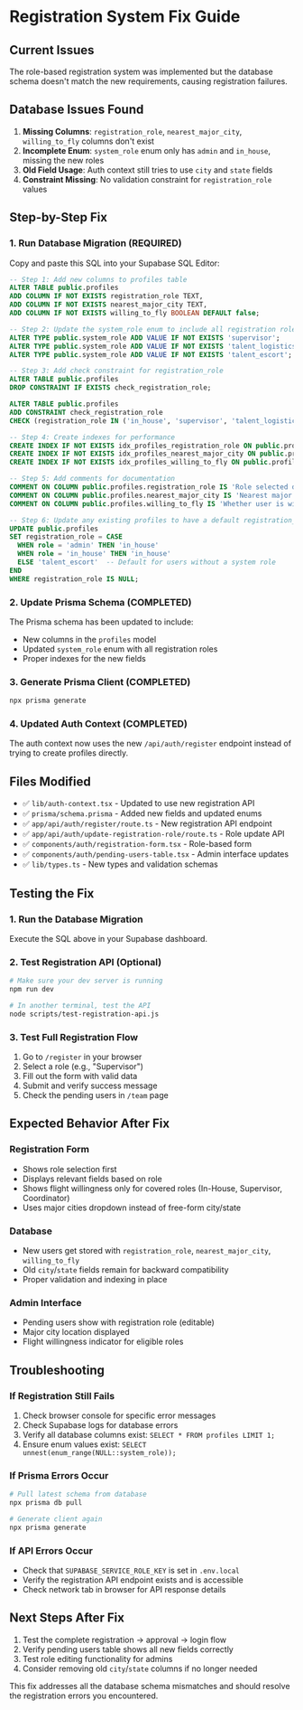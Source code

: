 # Registration System Fix Guide

## Current Issues
The role-based registration system was implemented but the database schema doesn't match the new requirements, causing registration failures.

## Database Issues Found
1. **Missing Columns**: `registration_role`, `nearest_major_city`, `willing_to_fly` columns don't exist
2. **Incomplete Enum**: `system_role` enum only has `admin` and `in_house`, missing the new roles
3. **Old Field Usage**: Auth context still tries to use `city` and `state` fields
4. **Constraint Missing**: No validation constraint for `registration_role` values

## Step-by-Step Fix

### 1. Run Database Migration (REQUIRED)
Copy and paste this SQL into your Supabase SQL Editor:

```sql
-- Step 1: Add new columns to profiles table
ALTER TABLE public.profiles 
ADD COLUMN IF NOT EXISTS registration_role TEXT,
ADD COLUMN IF NOT EXISTS nearest_major_city TEXT,
ADD COLUMN IF NOT EXISTS willing_to_fly BOOLEAN DEFAULT false;

-- Step 2: Update the system_role enum to include all registration roles
ALTER TYPE public.system_role ADD VALUE IF NOT EXISTS 'supervisor';
ALTER TYPE public.system_role ADD VALUE IF NOT EXISTS 'talent_logistics_coordinator';
ALTER TYPE public.system_role ADD VALUE IF NOT EXISTS 'talent_escort';

-- Step 3: Add check constraint for registration_role
ALTER TABLE public.profiles 
DROP CONSTRAINT IF EXISTS check_registration_role;

ALTER TABLE public.profiles 
ADD CONSTRAINT check_registration_role 
CHECK (registration_role IN ('in_house', 'supervisor', 'talent_logistics_coordinator', 'talent_escort'));

-- Step 4: Create indexes for performance
CREATE INDEX IF NOT EXISTS idx_profiles_registration_role ON public.profiles(registration_role);
CREATE INDEX IF NOT EXISTS idx_profiles_nearest_major_city ON public.profiles(nearest_major_city);
CREATE INDEX IF NOT EXISTS idx_profiles_willing_to_fly ON public.profiles(willing_to_fly) WHERE willing_to_fly = true;

-- Step 5: Add comments for documentation
COMMENT ON COLUMN public.profiles.registration_role IS 'Role selected during registration process';
COMMENT ON COLUMN public.profiles.nearest_major_city IS 'Nearest major city selected from predefined list';
COMMENT ON COLUMN public.profiles.willing_to_fly IS 'Whether user is willing to fly for projects (only relevant for covered roles)';

-- Step 6: Update any existing profiles to have a default registration_role
UPDATE public.profiles 
SET registration_role = CASE 
  WHEN role = 'admin' THEN 'in_house'
  WHEN role = 'in_house' THEN 'in_house'
  ELSE 'talent_escort'  -- Default for users without a system role
END
WHERE registration_role IS NULL;
```

### 2. Update Prisma Schema (COMPLETED)
The Prisma schema has been updated to include:
- New columns in the `profiles` model
- Updated `system_role` enum with all registration roles
- Proper indexes for the new fields

### 3. Generate Prisma Client (COMPLETED)
```bash
npx prisma generate
```

### 4. Updated Auth Context (COMPLETED)
The auth context now uses the new `/api/auth/register` endpoint instead of trying to create profiles directly.

## Files Modified
- ✅ `lib/auth-context.tsx` - Updated to use new registration API
- ✅ `prisma/schema.prisma` - Added new fields and updated enums
- ✅ `app/api/auth/register/route.ts` - New registration API endpoint
- ✅ `app/api/auth/update-registration-role/route.ts` - Role update API
- ✅ `components/auth/registration-form.tsx` - Role-based form
- ✅ `components/auth/pending-users-table.tsx` - Admin interface updates
- ✅ `lib/types.ts` - New types and validation schemas

## Testing the Fix

### 1. Run the Database Migration
Execute the SQL above in your Supabase dashboard.

### 2. Test Registration API (Optional)
```bash
# Make sure your dev server is running
npm run dev

# In another terminal, test the API
node scripts/test-registration-api.js
```

### 3. Test Full Registration Flow
1. Go to `/register` in your browser
2. Select a role (e.g., "Supervisor")
3. Fill out the form with valid data
4. Submit and verify success message
5. Check the pending users in `/team` page

## Expected Behavior After Fix

### Registration Form
- Shows role selection first
- Displays relevant fields based on role
- Shows flight willingness only for covered roles (In-House, Supervisor, Coordinator)
- Uses major cities dropdown instead of free-form city/state

### Database
- New users get stored with `registration_role`, `nearest_major_city`, `willing_to_fly`
- Old `city`/`state` fields remain for backward compatibility
- Proper validation and indexing in place

### Admin Interface
- Pending users show with registration role (editable)
- Major city location displayed
- Flight willingness indicator for eligible roles

## Troubleshooting

### If Registration Still Fails
1. Check browser console for specific error messages
2. Check Supabase logs for database errors
3. Verify all database columns exist: `SELECT * FROM profiles LIMIT 1;`
4. Ensure enum values exist: `SELECT unnest(enum_range(NULL::system_role));`

### If Prisma Errors Occur
```bash
# Pull latest schema from database
npx prisma db pull

# Generate client again
npx prisma generate
```

### If API Errors Occur
- Check that `SUPABASE_SERVICE_ROLE_KEY` is set in `.env.local`
- Verify the registration API endpoint exists and is accessible
- Check network tab in browser for API response details

## Next Steps After Fix
1. Test the complete registration → approval → login flow
2. Verify pending users table shows all new fields correctly
3. Test role editing functionality for admins
4. Consider removing old `city`/`state` columns if no longer needed

This fix addresses all the database schema mismatches and should resolve the registration errors you encountered.